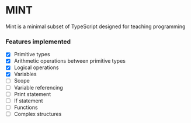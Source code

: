 # MINT

Mint is a minimal subset of TypeScript designed for teaching programming

### Features implemented

- [x] Primitive types
- [x] Arithmetic operations between primitive types
- [x] Logical operations
- [x] Variables
- [ ] Scope
- [ ] Variable referencing
- [ ] Print statement
- [ ] If statement
- [ ] Functions
- [ ] Complex structures
